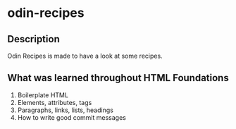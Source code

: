 # odin-recipes

## Description

Odin Recipes is made to have a look at some recipes.

## What was learned throughout HTML Foundations

1. Boilerplate HTML
2. Elements, attributes, tags
3. Paragraphs, links, lists, headings
4. How to write good commit messages